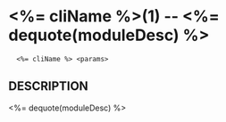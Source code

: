 <%= cliName %>(1) -- <%= dequote(moduleDesc) %>
  ====================================================
      <%= cliName %> <params>
  ## DESCRIPTION

  <%= dequote(moduleDesc) %>
